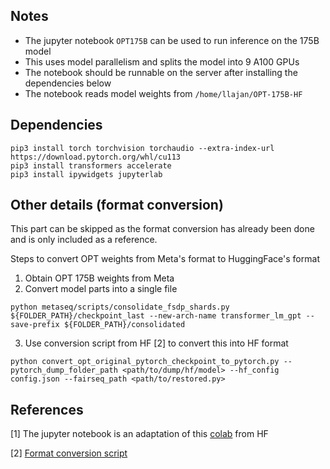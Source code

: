 ## Notes
- The jupyter notebook `OPT175B` can be used to run inference on the 175B model
- This uses model parallelism and splits the model into 9 A100 GPUs
- The notebook should be runnable on the server after installing the dependencies below
- The notebook reads model weights from `/home/llajan/OPT-175B-HF`

## Dependencies
```
pip3 install torch torchvision torchaudio --extra-index-url https://download.pytorch.org/whl/cu113
pip3 install transformers accelerate
pip3 install ipywidgets jupyterlab
```

## Other details (format conversion)

This part can be skipped as the format conversion has already been done and is only included as a reference.

Steps to convert OPT weights from Meta's format to HuggingFace's format

1) Obtain OPT 175B weights from Meta
2) Convert model parts into a single file
```
python metaseq/scripts/consolidate_fsdp_shards.py ${FOLDER_PATH}/checkpoint_last --new-arch-name transformer_lm_gpt --save-prefix ${FOLDER_PATH}/consolidated
```

3) Use conversion script from HF [2] to convert this into HF format
```
python convert_opt_original_pytorch_checkpoint_to_pytorch.py --pytorch_dump_folder_path <path/to/dump/hf/model> --hf_config config.json --fairseq_path <path/to/restored.py>
```

## References

[1]  The jupyter notebook is an adaptation of this [colab](https://colab.research.google.com/drive/14wnxMvD9zsiBQo2FtTpxn6w2cpXCcb-7#scrollTo=MoGXqv_lmVhN&uniqifier=1) from HF

[2] [Format conversion script](https://github.com/facebookresearch/metaseq/issues/98#issuecomment-11258593280)
